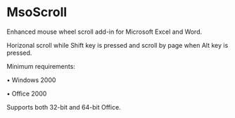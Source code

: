 # MsoScroll
Enhanced mouse wheel scroll add-in for Microsoft Excel and Word.

Horizonal scroll while Shift key is pressed and scroll by page when Alt key is pressed.

Minimum requirements:

  • Windows 2000

  • Office 2000

Supports both 32-bit and 64-bit Office.
